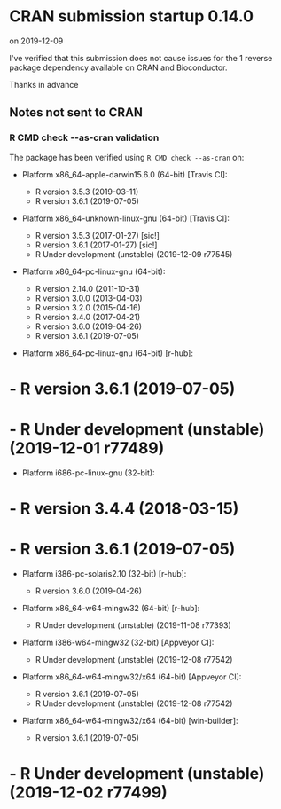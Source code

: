 # CRAN submission startup 0.14.0

on 2019-12-09

I've verified that this submission does not cause issues for the 1 reverse package dependency available on CRAN and Bioconductor.

Thanks in advance


## Notes not sent to CRAN

### R CMD check --as-cran validation

The package has been verified using `R CMD check --as-cran` on:

* Platform x86_64-apple-darwin15.6.0 (64-bit) [Travis CI]:
  - R version 3.5.3 (2019-03-11)
  - R version 3.6.1 (2019-07-05)

* Platform x86_64-unknown-linux-gnu (64-bit) [Travis CI]:
  - R version 3.5.3 (2017-01-27) [sic!]
  - R version 3.6.1 (2017-01-27) [sic!]
  - R Under development (unstable) (2019-12-09 r77545)

* Platform x86_64-pc-linux-gnu (64-bit):
  - R version 2.14.0 (2011-10-31)
  - R version 3.0.0 (2013-04-03)
  - R version 3.2.0 (2015-04-16)
  - R version 3.4.0 (2017-04-21)
  - R version 3.6.0 (2019-04-26)
  - R version 3.6.1 (2019-07-05)

* Platform x86_64-pc-linux-gnu (64-bit) [r-hub]:
#  - R version 3.6.1 (2019-07-05)
#  - R Under development (unstable) (2019-12-01 r77489)

* Platform i686-pc-linux-gnu (32-bit):
#  - R version 3.4.4 (2018-03-15)
#  - R version 3.6.1 (2019-07-05)

* Platform i386-pc-solaris2.10 (32-bit) [r-hub]:
  - R version 3.6.0 (2019-04-26)

* Platform x86_64-w64-mingw32 (64-bit) [r-hub]:
  - R Under development (unstable) (2019-11-08 r77393)

* Platform i386-w64-mingw32 (32-bit) [Appveyor CI]:
  - R Under development (unstable) (2019-12-08 r77542)

* Platform x86_64-w64-mingw32/x64 (64-bit) [Appveyor CI]:
  - R version 3.6.1 (2019-07-05)
  - R Under development (unstable) (2019-12-08 r77542)

* Platform x86_64-w64-mingw32/x64 (64-bit) [win-builder]:
  - R version 3.6.1 (2019-07-05)
#  - R Under development (unstable) (2019-12-02 r77499)
